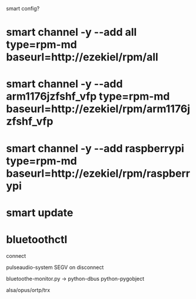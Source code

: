 smart config?
# smart channel -y --add all type=rpm-md baseurl=http://ezekiel/rpm/all
# smart channel -y --add arm1176jzfshf_vfp type=rpm-md baseurl=http://ezekiel/rpm/arm1176jzfshf_vfp
# smart channel -y --add raspberrypi type=rpm-md baseurl=http://ezekiel/rpm/raspberrypi
# smart update

# bluetoothctl
connect

pulseaudio-system SEGV on disconnect

bluetoothe-monitor.py
->  python-dbus
    python-pygobject

alsa/opus/ortp/trx

